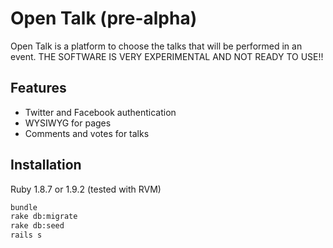 Open Talk (pre-alpha)
=================

Open Talk is a platform to choose the talks that will be performed in an event.
THE SOFTWARE IS VERY EXPERIMENTAL AND NOT READY TO USE!!


Features
--------

* Twitter and Facebook authentication
* WYSIWYG for pages
* Comments and votes for talks


Installation
------------

Ruby 1.8.7 or 1.9.2 (tested with RVM)

``` bash
bundle
rake db:migrate
rake db:seed
rails s
```
